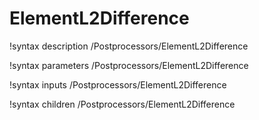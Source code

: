 <!-- MOOSE Documentation Stub: Remove this when content is added. -->

# ElementL2Difference

!syntax description /Postprocessors/ElementL2Difference

!syntax parameters /Postprocessors/ElementL2Difference

!syntax inputs /Postprocessors/ElementL2Difference

!syntax children /Postprocessors/ElementL2Difference
